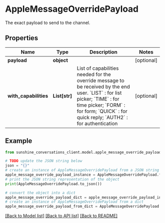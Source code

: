 # AppleMessageOverridePayload

The exact payload to send to the channel.

## Properties

Name | Type | Description | Notes
------------ | ------------- | ------------- | -------------
**payload** | **object** |  | [optional] 
**with_capabilities** | **List[str]** | List of capabilities needed for the override message to be received by the end user.   &#x60;LIST&#x60; : for list picker; &#x60;TIME&#x60; : for time picker; &#x60;FORM&#x60; : for form; &#x60;QUICK&#x60; : for quick reply; &#x60;AUTH2&#x60; : for authentication  | [optional] 

## Example

```python
from sunshine_conversations_client.model.apple_message_override_payload import AppleMessageOverridePayload

# TODO update the JSON string below
json = "{}"
# create an instance of AppleMessageOverridePayload from a JSON string
apple_message_override_payload_instance = AppleMessageOverridePayload.from_json(json)
# print the JSON string representation of the object
print(AppleMessageOverridePayload.to_json())

# convert the object into a dict
apple_message_override_payload_dict = apple_message_override_payload_instance.to_dict()
# create an instance of AppleMessageOverridePayload from a dict
apple_message_override_payload_from_dict = AppleMessageOverridePayload.from_dict(apple_message_override_payload_dict)
```
[[Back to Model list]](../README.md#documentation-for-models) [[Back to API list]](../README.md#documentation-for-api-endpoints) [[Back to README]](../README.md)


